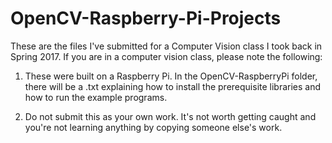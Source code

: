 # OpenCV-Raspberry-Pi-Projects
These are the files I've submitted for a Computer Vision class I took back in Spring 2017. If you are in a computer vision class, please note the following: 

1. These were built on a Raspberry Pi. In the OpenCV-RaspberryPi folder, there will be a .txt explaining how to install the prerequisite libraries and how to run the example programs. 

2. Do not submit this as your own work. It's not worth getting caught and you're not learning anything by copying someone else's work.
